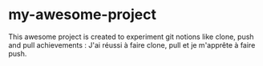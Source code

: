 # my-awesome-project
This awesome project is created to experiment git notions like clone, push and pull
achievements :
J'ai réussi à faire clone, pull et je m'apprête à faire push.
